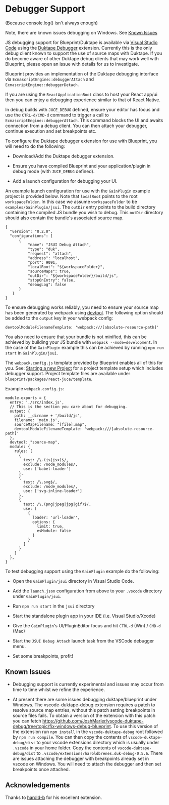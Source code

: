 # Debugger Support

(Because console.log() isn't always enough)

Note, there are known issues debugging on Windows. See [Known Issues](#known-issues)

JS debugging support for Blueprint/Duktape is available via [Visual Studio Code](https://code.visualstudio.com/) using the [Duktape Debugger](https://marketplace.visualstudio.com/items?itemName=HaroldBrenes.duk-debug) extension.
Currently this is the only debug client known to support the use of source maps with Duktape.
If you do become aware of other Duktape debug clients that may work well with Blueprint, please open an issue with details for us to investigate.

Blueprint provides an implementation of the Duktape debugging interface via `EcmascriptEngine::debuggerAttach` and `EcmascriptEngine::debuggerDetach`.

If you are using the `ReactApplicationRoot` class to host your React app/ui then you can enjoy a debugging experience similar to that of React Native.

In debug builds with `JUCE_DEBUG` defined, ensure your editor has focus and use the `CTRL-d/CMD-d` command to trigger a call to `EcmascriptEngine::debuggerAttach`.
This command blocks the UI and awaits connection from a debug client. You can then attach your debugger, continue execution and set breakpoints etc.

To configure the Duktape debugger extension for use with Blueprint, you will need to do the following:

- Download/Add the Duktape debugger extension.

- Ensure you have compiled Blueprint and your application/plugin in debug mode (with `JUCE_DEBUG` defined).

- Add a launch configuration for debugging your UI.

An example launch configuration for use with the `GainPlugin` example project is provided below.
Note that `localRoot` points to the root `workspaceFolder`. In this case we assume `workspaceFolder` to be `examples/GainPlugin/jsui`.
The `outDir` entry points to the build directory containing the compiled JS bundle you wish to debug.
This `outDir` directory should also contain the bundle's associated source map.

```
{
  "version": "0.2.0",
  "configurations": [
      {
          "name": "JSUI Debug Attach",
          "type": "duk",
          "request": "attach",
          "address": "localhost",
          "port": 9091,
          "localRoot": "${workspaceFolder}",
          "sourceMaps": true,
          "outDir": "${workspaceFolder}/build/js",
          "stopOnEntry": false,
          "debugLog": false
      }
   ]
}
```

To ensure debugging works reliably, you need to ensure your source map has been generated by webpack using [devtool](https://webpack.js.org/configuration/devtool/).
The following option should be added to the `output` key in your webpack config:

`devtoolModuleFilenameTemplate: 'webpack:///[absolute-resource-path]'`

You also need to ensure that your bundle is not minified, this can be achieved by building your JS bundle with `webpack --mode=development`.
In the case of the `GainPlugin` example this can be achieved by running `npm run start` in `GainPlugin/jsui`.

The `webpack.config.js` template provided by Blueprint enables all of this for you. See: [Starting a new Project](New_Project.md) for a project
template setup which includes debugger support. Project template files are available under `blueprint/packages/react-juce/template`.

Example `webpack.config.js`:

```
module.exports = {
  entry: './src/index.js',
  // This is the section you care about for debugging.
  output: {
    path: __dirname + '/build/js',
    filename: 'main.js',
    sourceMapFilename: "[file].map",
    devtoolModuleFilenameTemplate: 'webpack:///[absolute-resource-path]'
  },
  devtool: "source-map",
  module: {
    rules: [
      {
        test: /\.(js|jsx)$/,
        exclude: /node_modules/,
        use: ['babel-loader']
      },
      {
        test: /\.svg$/,
        exclude: /node_modules/,
        use: ['svg-inline-loader']
      },
      {
        test: /\.(png|jpeg|jpg|gif)$/,
        use: [
          {
            loader: 'url-loader',
            options: {
              limit: true,
              esModule: false
            }
          }
        ]
      }
    ]
  },
}
```

To test debugging support using the `GainPlugin` example do the following:

- Open the `GainPlugin/jsui` directory in Visual Studio Code.

- Add the `launch.json` configuration from above to your `.vscode` directory under `GainPlugin/jsui`.

- Run `npm run start` in the `jsui` directory

- Start the standalone plugin app in your IDE (i.e. Visual Studio/Xcode)

- Give the `GainPlugin`'s UI/PluginEditor focus and hit `CTRL-d` (Win) / `CMD-d` (Mac)

- Start the `JSUI Debug Attach` launch task from the VSCode debugger menu.

- Set some breakpoints, profit!

## Known Issues

- Debugging support is currently experimental and issues may occur from time to time whilst we refine the experience.

- At present there are some issues debugging duktape/blueprint under Windows. The vscode-duktape-debug extension requires a patch to resolve source map entries, without this patch setting breakpoints in source files fails. To obtain a version of the extension with this patch you can fetch https://github.com/JoshMarler/vscode-duktape-debug/tree/topic/fix-windows-debug-blueprint. To use this version of the extension run `npm install` in the `vscode-duktape-debug` root followed by `npm run compile`. You can then copy the contents of `vscode-duktape-debug/dist` to your vscode extensions directory which is usually under `.vscode` in your home folder. Copy the contents of `vscode-duktape-debug/dist` to `.vscode/extensions/haroldbrenes.duk-debug-0.5.6`. There are issues attaching the debugger with breakpoints already set in vscode on Windows. You will need to attach the debugger and then set breakpoints once attached.

## Acknowledgements

Thanks to [harold-b](https://github.com/harold-b/vscode-duktape-debug) for his excellent extension.
